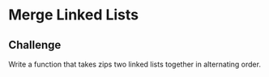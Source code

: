 # Merge Linked Lists

## Challenge

Write a function that takes zips two linked lists together in alternating order.
